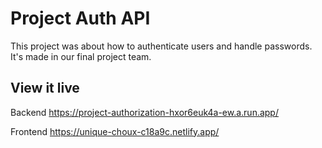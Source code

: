 # Project Auth API

This project was about how to authenticate users and handle passwords.
It's made in our final project team.

## View it live

Backend https://project-authorization-hxor6euk4a-ew.a.run.app/

Frontend https://unique-choux-c18a9c.netlify.app/
